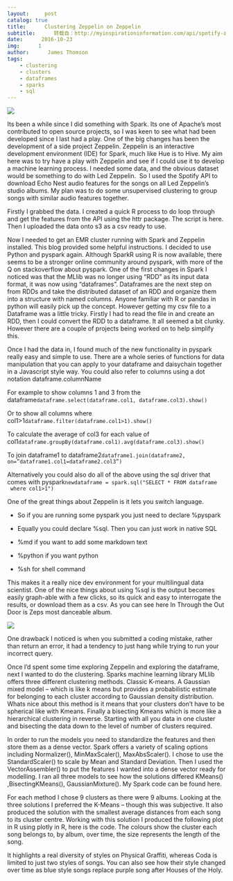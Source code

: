 ```yaml
---
layout:     post
catalog: true
title:      Clustering Zeppelin on Zeppelin
subtitle:      转载自：http://myinspirationinformation.com/api/spotify-api/clustering-zeppelin-on-zeppelin/
date:      2016-10-23
img:      1
author:      James Thomson
tags:
    - clustering
    - clusters
    - dataframes
    - sparks
    - sql
---
```


![](http://myinspirationinformation.com/wp-content/uploads/2016/10/track-clusters.png)


Its been a while since I did something with Spark. Its one of Apache’s most contributed to open source projects, so I was keen to see what had been developed since I last had a play. One of the big changes has been the development of a side project Zeppelin. Zeppelin is an interactive development environment (IDE) for Spark, much like Hue is to Hive. My aim here was to try have a play with Zeppelin and see if I could use it to develop a machine learning process. I needed some data, and the obvious dataset would be something to do with Led Zeppelin.  So I used the Spotify API to download Echo Nest audio features for the songs on all Led Zeppelin’s studio albums. My plan was to do some unsupervised clustering to group songs with similar audio features together.



Firstly I grabbed the data. I created a quick R process to do loop through and get the features from the API using the httr package. The script is here. Then I uploaded the data onto s3 as a csv ready to use.

Now I needed to get an EMR cluster running with Spark and Zeppelin installed. This blog provided some helpful instructions. I decided to use Python and pyspark again. Although SparkR using R is now available, there seems to be a stronger online community around pyspark, with more of the Q on stackoverflow about pyspark. One of the first changes in Spark I noticed was that the MLlib was no longer using “RDD” as its input data format, it was now using “dataframes”. Dataframes are the next step on from RDDs and take the distributed dataset of an RDD and organize them into a structure with named columns. Anyone familiar with R or pandas in python will easily pick up the concept. However getting my csv file to a Dataframe was a little tricky. Firstly I had to read the file in and create an RDD, then I could convert the RDD to a dataframe. It all seemed a bit clunky. However there are a couple of projects being worked on to help simplify this.

Once I had the data in, I found much of the new functionality in pyspark really easy and simple to use. There are a whole series of functions for data manipulation that you can apply to your dataframe and daisychain together in a Javascript style way. You could also refer to columns using a dot notation dataframe.columnName

For example to show columns 1 and 3 from the dataframe`dataframe.select(dataframe.col1, dataframe.col3).show()`

Or to show all columns where col1>1`dataframe.filter(dataframe.col1>1).show()`

To calculate the average of col3 for each value of col1`dataframe.groupBy(dataframe.col1).avg(dataframe.col3).show()`

To join dataframe1 to dataframe2`dataframe1.join(dataframe2, on=”dataframe1.col1=dataframe2.col3”)`

Alternatively you could also do all of the above using the sql driver that comes with pyspark`newdataframe = spark.sql("SELECT * FROM dataframe  where col1>1")`

One of the great things about Zeppelin is it lets you switch language.

- So if you are running some pyspark you just need to declare %pyspark

- Equally you could declare %sql. Then you can just work in native SQL

- %md if you want to add some markdown text

- %python if you want python

- %sh for shell command


This makes it a really nice dev environment for your multilingual data scientist. One of the nice things about using %sql is the output becomes easily graph-able with a few clicks, so its quick and easy to interrogate the results, or download them as a csv. As you can see here In Through the Out Door is Zeps most danceable album.

![](http://myinspirationinformation.com/wp-content/uploads/2016/10/image001.png)


One drawback I noticed is when you submitted a coding mistake, rather than return an error, it had a tendency to just hang while trying to run your incorrect query.

Once I’d spent some time exploring Zeppelin and exploring the dataframe, next I wanted to do the clustering. Sparks machine learning library MLlib offers three different clustering methods. Classic K-means. A Gaussian mixed model – which is like k means but provides a probabilistic estimate for belonging to each cluster according to Gaussian density distribution. Whats nice about this method is it means that your clusters don’t have to be spherical like with Kmeans. Finally a bisecting Kmeans which is more like a hierarchical clustering in reverse. Starting with all you data in one cluster and bisecting the data down to the level of number of clusters required.

In order to run the models you need to standardize the features and then store them as a dense vector. Spark offers a variety of scaling options including Normalizer(), MinMaxScaler(), MaxAbsScaler(). I chose to use the StandardScaler() to scale by Mean and Standard Deviation. Then I used the VectorAssembler() to put the features I wanted into a dense vector ready for modelling. I ran all three models to see how the solutions differed KMeans() ,BisectingKMeans(), GaussianMixture(). My Spark code can be found here.

For each method I chose 9 clusters as there were 9 albums. Looking at the three solutions I preferred the K-Means – though this was subjective. It also produced the solution with the smallest average distances from each song to its cluster centre. Working with this solution I produced the following plot in R using plotly in R, here is the code. The colours show the cluster each song belongs to, by album, over time, the size represents the length of the song.

It highlights a real diversity of styles on Physical Graffiti, whereas Coda is limited to just two styles of songs. You can also see how their style changed over time as blue style songs replace purple song after Houses of the Holy.

 
